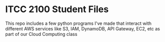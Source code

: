 # ITCC 2100 Student Files
This repo includes a few python programs I've made that interact with different AWS services like S3, IAM, DynamoDB, API Gateway, EC2, etc as part of our Cloud Computing class

